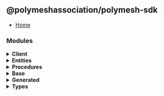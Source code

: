 ## @polymeshassociation/polymesh-sdk

- [Home](../wiki/Home)

### Modules
<details>
  <summary>
    <b>Client</b>
  </summary>

  - [Account Management](../wiki/api.client.AccountManagement)
  - [Assets](../wiki/api.client.Assets)
  - [Claims](../wiki/api.client.Claims)
  - [Identities](../wiki/api.client.Identities)
  - [Network](../wiki/api.client.Network)
  - [Polymesh](../wiki/api.client.Polymesh)
  - [Settlements](../wiki/api.client.Settlements)
  - [Types](../wiki/api.client.types)

</details><details>
  <summary>
    <b>Entities</b>
  </summary>

  - [Account](../wiki/api.entities.Account)
    - [Multi Sig](../wiki/api.entities.Account.MultiSig)
      - [Types](../wiki/api.entities.Account.MultiSig.types)
    - [Helpers](../wiki/api.entities.Account.helpers)
    - [Types](../wiki/api.entities.Account.types)
  - [Asset](../wiki/api.entities.Asset)
    - [Base](../wiki/api.entities.Asset.Base)
      - [Base Asset](../wiki/api.entities.Asset.Base.BaseAsset)
      - [Compliance](../wiki/api.entities.Asset.Base.Compliance)
        - [Requirements](../wiki/api.entities.Asset.Base.Compliance.Requirements)
        - [Trusted Claim Issuers](../wiki/api.entities.Asset.Base.Compliance.TrustedClaimIssuers)
      - [Documents](../wiki/api.entities.Asset.Base.Documents)
      - [Metadata](../wiki/api.entities.Asset.Base.Metadata)
      - [Permissions](../wiki/api.entities.Asset.Base.Permissions)
      - [Settlements](../wiki/api.entities.Asset.Base.Settlements)
    - [Fungible](../wiki/api.entities.Asset.Fungible)
      - [Asset Holders](../wiki/api.entities.Asset.Fungible.AssetHolders)
      - [Checkpoints](../wiki/api.entities.Asset.Fungible.Checkpoints)
        - [Schedules](../wiki/api.entities.Asset.Fungible.Checkpoints.Schedules)
        - [Types](../wiki/api.entities.Asset.Fungible.Checkpoints.types)
      - [Corporate Actions](../wiki/api.entities.Asset.Fungible.CorporateActions)
        - [Distributions](../wiki/api.entities.Asset.Fungible.CorporateActions.Distributions)
        - [Types](../wiki/api.entities.Asset.Fungible.CorporateActions.types)
      - [Issuance](../wiki/api.entities.Asset.Fungible.Issuance)
      - [Offerings](../wiki/api.entities.Asset.Fungible.Offerings)
      - [Transfer Restrictions](../wiki/api.entities.Asset.Fungible.TransferRestrictions)
        - [Claim Count](../wiki/api.entities.Asset.Fungible.TransferRestrictions.ClaimCount)
        - [Claim Percentage](../wiki/api.entities.Asset.Fungible.TransferRestrictions.ClaimPercentage)
        - [Count](../wiki/api.entities.Asset.Fungible.TransferRestrictions.Count)
        - [Percentage](../wiki/api.entities.Asset.Fungible.TransferRestrictions.Percentage)
        - [Transfer Restriction Base](../wiki/api.entities.Asset.Fungible.TransferRestrictions.TransferRestrictionBase)
    - [Non Fungible](../wiki/api.entities.Asset.NonFungible)
      - [Asset Holders](../wiki/api.entities.Asset.NonFungible.AssetHolders)
      - [Nft](../wiki/api.entities.Asset.NonFungible.Nft)
      - [Nft Collection](../wiki/api.entities.Asset.NonFungible.NftCollection)
    - [Types](../wiki/api.entities.Asset.types)
  - [Authorization Request](../wiki/api.entities.AuthorizationRequest)
  - [Checkpoint](../wiki/api.entities.Checkpoint)
  - [Checkpoint Schedule](../wiki/api.entities.CheckpointSchedule)
    - [Types](../wiki/api.entities.CheckpointSchedule.types)
  - [Corporate Action](../wiki/api.entities.CorporateAction)
  - [Corporate Action Base](../wiki/api.entities.CorporateActionBase)
    - [Types](../wiki/api.entities.CorporateActionBase.types)
  - [Custom Permission Group](../wiki/api.entities.CustomPermissionGroup)
  - [Default Portfolio](../wiki/api.entities.DefaultPortfolio)
  - [Default Trusted Claim Issuer](../wiki/api.entities.DefaultTrustedClaimIssuer)
  - [Dividend Distribution](../wiki/api.entities.DividendDistribution)
    - [Types](../wiki/api.entities.DividendDistribution.types)
  - [Entity](../wiki/api.entities.Entity)
  - [Identity](../wiki/api.entities.Identity)
    - [Asset Permissions](../wiki/api.entities.Identity.AssetPermissions)
    - [Child Identity](../wiki/api.entities.Identity.ChildIdentity)
    - [Identity Authorizations](../wiki/api.entities.Identity.IdentityAuthorizations)
    - [Portfolios](../wiki/api.entities.Identity.Portfolios)
  - [Instruction](../wiki/api.entities.Instruction)
    - [Types](../wiki/api.entities.Instruction.types)
  - [Known Permission Group](../wiki/api.entities.KnownPermissionGroup)
  - [Metadata Entry](../wiki/api.entities.MetadataEntry)
    - [Types](../wiki/api.entities.MetadataEntry.types)
  - [Multi Sig Proposal](../wiki/api.entities.MultiSigProposal)
    - [Types](../wiki/api.entities.MultiSigProposal.types)
  - [Numbered Portfolio](../wiki/api.entities.NumberedPortfolio)
  - [Offering](../wiki/api.entities.Offering)
    - [Types](../wiki/api.entities.Offering.types)
  - [Permission Group](../wiki/api.entities.PermissionGroup)
  - [Portfolio](../wiki/api.entities.Portfolio)
    - [Types](../wiki/api.entities.Portfolio.types)
  - [Subsidies](../wiki/api.entities.Subsidies)
  - [Subsidy](../wiki/api.entities.Subsidy)
    - [Types](../wiki/api.entities.Subsidy.types)
  - [Ticker Reservation](../wiki/api.entities.TickerReservation)
    - [Types](../wiki/api.entities.TickerReservation.types)
  - [Venue](../wiki/api.entities.Venue)
    - [Types](../wiki/api.entities.Venue.types)
  - [Authorizations](../wiki/api.entities.common.namespaces.Authorizations)
  - [Types](../wiki/api.entities.types)

</details><details>
  <summary>
    <b>Procedures</b>
  </summary>

  - [Types](../wiki/api.procedures.types)

</details><details>
  <summary>
    <b>Base</b>
  </summary>

  - [Polymesh Error](../wiki/base.PolymeshError)
  - [Polymesh Transaction](../wiki/base.PolymeshTransaction)
  - [Polymesh Transaction Base](../wiki/base.PolymeshTransactionBase)
  - [Polymesh Transaction Batch](../wiki/base.PolymeshTransactionBatch)
  - [Types](../wiki/base.types)
  - [Utils](../wiki/base.utils)

</details><details>
  <summary>
    <b>Generated</b>
  </summary>

  - [Types](../wiki/generated.types)

</details><details>
  <summary>
    <b>Types</b>
  </summary>

  - [Types](../wiki/types)
    - [Utils](../wiki/types.utils)

</details>
